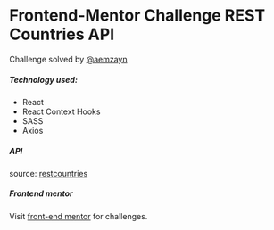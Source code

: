 # Frontend-Mentor Challenge REST Countries API

Challenge solved by [@aemzayn](https://github.com/aemzayn)

##### Technology used:

- React
- React Context Hooks
- SASS
- Axios

##### API

source: [restcountries](https://restcountries.eu/rest/v2/all)

##### Frontend mentor

Visit [front-end mentor](https://www.frontendmentor.io/challenges) for challenges.
